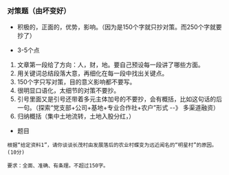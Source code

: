
### 对策题（由坏变好）

- 积极的，正面的，优势，影响。（因为是150个字就只抄对策。而250个字就要抄了）

- 3-5个点
1. 文章第一段给了方向：人，财，地。要自己预设每一段讲了哪些方面。
2. 用关键词总结段落大意，再细化在每一段中找出关键点。
3. 150个字只写对策，目的意义影响都不要写。
4. 很明显口语化，太细节的对策不要抄。
5. 引号里面又是引号还带着多元主体加号的不要抄，会有概括，比如这句话的后一句。（探索“党支部+公司+基地+专业合作社+农户”形式 --》 多渠道融资）
4. 归纳概括（集中土地流转，土地入股分红，）
- 题目

```
根据“给定资料1”，请你谈谈长茂村由发展落后的农业村蝶变为远近闻名的“明星村”的原因。(10分)

要求：全面、准确、有条理。不超过150字。
```